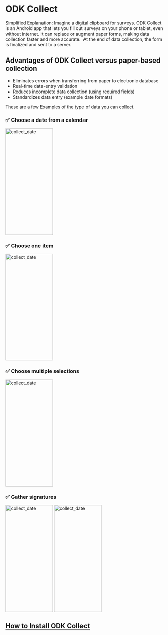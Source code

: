 # ODK Collect

Simplified Explanation: Imagine a digital clipboard for surveys. ODK Collect is an Android app that lets you fill out surveys on your phone or tablet, even without internet. It can replace or augment paper forms, making data collection faster and more accurate.  At the end of data collection, the form is finalized and sent to a server.


## Advantages of ODK Collect versus paper-based collection
- Eliminates errors when transferring from paper to electronic database
- Real-time data-entry validation
- Reduces incomplete data collection (using required fields)
- Standardizes data entry (example date formats)

These are a few Examples of the type of data you can collect.  

### :white_check_mark: Choose a date from a calendar
<img width="150" height="336" alt="collect_date" src="../../assets/images/collect_date.png" />

### :white_check_mark: Choose one item   
<img width="150" height="336" alt="collect_date" src="../../assets/images/collect_choice_one.png" />

### :white_check_mark: Choose multiple selections   
<img width="150" height="336" alt="collect_date" src="../../assets/images/collect_choice_multiple.png" />

### :white_check_mark: Gather signatures  
<img width="150" height="336" alt="collect_date" src="../../assets/images/collect_signature.png" />

<img width="150" height="336" alt="collect_date" src="../../assets/images/collect_signed.png" />

## [How to Install ODK Collect](./install-odk-collect.md)



